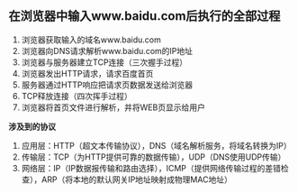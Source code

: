## 在浏览器中输入www.baidu.com后执行的全部过程

1. 浏览器获取输入的域名www.baidu.com
2. 浏览器向DNS请求解析www.baidu.com的IP地址
3. 浏览器与服务器建立TCP连接（三次握手过程）
4. 浏览器发出HTTP请求，请求百度首页
5. 服务器通过HTTP响应把请求页数据发送给浏览器
6. TCP释放连接（四次挥手过程）
7. 浏览器将首页文件进行解析，并将WEB页显示给用户

**涉及到的协议**  
1. 应用层：HTTP（超文本传输协议），DNS（域名解析服务，将域名转换为IP）
2. 传输层：TCP（为HTTP提供可靠的数据传输），UDP（DNS使用UDP传输）
3. 网络层：IP（IP数据报传输和路由选择），ICMP（提供网络传输过程的差错检查），ARP（将本地的默认网关IP地址映射成物理MAC地址）